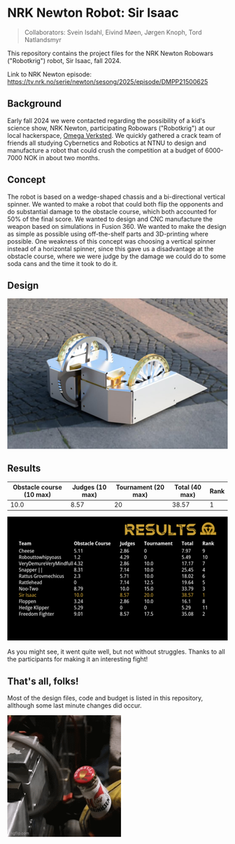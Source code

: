 # NRK Newton Robot: Sir Isaac

> Collaborators: Svein Isdahl, Eivind Møen, Jørgen Knoph, Tord Natlandsmyr

This repository contains the project files for the NRK Newton Robowars ("Robotkrig") robot, Sir Isaac, fall 2024.

Link to NRK Newton episode: https://tv.nrk.no/serie/newton/sesong/2025/episode/DMPP21500625

## Background

Early fall 2024 we were contacted regarding the possibility of a kid's science show, NRK Newton, participating Robowars ("Robotkrig") at our local hackerspace, [Omega Verksted](https://omegav.no). We quickly gathered a crack team of friends all studying Cybernetics and Robotics at NTNU to design and manufacture a robot that could crush the competition at a budget of 6000-7000 NOK in about two months. 

## Concept

The robot is based on a wedge-shaped chassis and a bi-directional vertical spinner. We wanted to make a robot that could both flip the opponents and do substantial damage to the obstacle course, which both accounted for 50% of the final score. We wanted to design and CNC manufacture the weapon based on simulations in Fusion 360. We wanted to make the design as simple as possible using off-the-shelf parts and 3D-printing where possible. One weakness of this concept was choosing a vertical spinner instead of a horizontal spinner, since this gave us a disadvantage at the obstacle course, where we were judge by the damage we could do to some soda cans and the time it took to do it. 

## Design

![robot-render](./media/render-robot.png)


## Results

| Obstacle course (10 max) | Judges (10 max)| Tournament (20 max)| Total (40 max) | Rank |
| ---- | ---- | ---- | ----     | ---                               |
|10.0 | 8.57 | 20 | 38.57 | 1 |

![results](media/results.png)

As you might see, it went quite well, but not without struggles. Thanks to all the participants for making it an interesting fight!

## That's all, folks!

Most of the design files, code and budget is listed in this repository, allthough some last minute changes did occur. 

![bottle-opener](./media/bottle_opener.gif)

